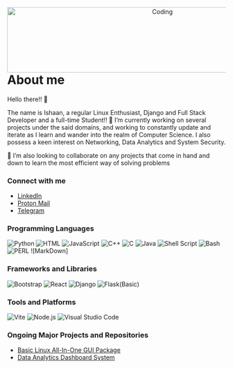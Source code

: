 <header>
<img align="right" alt="Coding" width="700" height="151" src="https://raw.githubusercontent.com/gist/vininjr/d29bb07bdadb41e4b0923bc8fa748b1a/raw/88f20c9d749d756be63f22b09f3c4ac570bc5101/programming.gif"> <br/><br/>
</header>
<br/>
<h1 align:center size: 45px>About me</h1>

Hello there!! 👋

<!--
**Sai-Ishaan/Sai-Ishaan** is a ✨ _special_ ✨ repository because its `README.md` (this file) appears on your GitHub profile.

Here are some ideas to get you started:

- 🔭 I’m currently working on ...
- 🌱 I’m currently learning ...
- 👯 I’m looking to collaborate on ...
- 🤔 I’m looking for help with ...
- 💬 Ask me about ...
- 📫 How to reach me: ...
- 😄 Pronouns: ...
- ⚡ Fun fact: ...
-->
The name is Ishaan, a regular Linux Enthusiast, Django and Full Stack Developer and a full-time Student!!
🔭 I’m currently working on several projects under the said domains, and working to constantly update and iterate as I learn and wander into the realm of Computer Science.
I also possess a keen interest on Networking, Data Analytics and System Security. 

👯 I’m also looking to collaborate on any projects that come in hand and down to learn the most efficient way of solving problems
<h3 align="left">Connect with me</h3>
<ul>
<p align="left">
<li><a img src="https://img.shields.io/badge/LinkedIn-0A66C2?style=for-the-badge&logo=linkedin&logoColor=white" href="https://www.linkedin.com/in/sai-ishaan-balaji-780285249?utm_source=share&utm_campaign=share_via&utm_content=profile&utm_medium=android_app"
>LinkedIn</a><br/></li>
 <li> <a img src="https://img.shields.io/badge/ProtonMail-8B89CC?style=for-the-badge&logo=protonmail&logoColor=white" href="www.DocDoom07@protonmail.com">Proton Mail</a>
</li>
<li><a img src="https://img.shields.io/badge/Telegram-2CA5E0?style=for-the-badge&logo=telegram&logoColor=white" href="https://t.me/SHIVA_SAI_GANESH">Telegram</a></li>
</p>
</ul>

### Programming Languages

![Python](https://img.shields.io/badge/Python-3776AB?style=for-the-badge&logo=python&logoColor=white)
![HTML](https://img.shields.io/badge/HTML5-E34F26?style=for-the-badge&logo=html5&logoColor=white)
![JavaScript](https://img.shields.io/badge/JavaScript-F7DF1E?style=for-the-badge&logo=javascript&logoColor=black)
![C++](https://img.shields.io/badge/C++-00599C?style=for-the-badge&logo=cplusplus&logoColor=white)
![C](https://img.shields.io/badge/C-00599C?style=for-the-badge&logo=c&logoColor=white)
![Java](https://img.shields.io/badge/Java-007396?style=for-the-badge&logo=java&logoColor=white)
![Shell Script](https://img.shields.io/badge/Shell_Script-121011?style=for-the-badge&logo=gnu-bash&logoColor=white)
![Bash](https://img.shields.io/badge/Bash-4EAA25?style=for-the-badge&logo=gnu-bash&logoColor=white)
![PERL](https://img.shields.io/badge/Perl-39457E?style=for-the-badge&logo=perl&logoColor=white)
![MarkDown]
### Frameworks and Libraries

![Bootstrap](https://img.shields.io/badge/Bootstrap-563D7C?style=for-the-badge&logo=bootstrap&logoColor=white)
![React](https://img.shields.io/badge/React-20232A?style=for-the-badge&logo=react&logoColor=61DAFB)
![Django](https://img.shields.io/badge/Django-092E20?style=for-the-badge&logo=django&logoColor=white)
![Flask(Basic)](https://img.shields.io/badge/Flask-000000?style=for-the-badge&logo=flask&logoColor=white)
### Tools and Platforms

![Vite](https://img.shields.io/badge/Vite-646CFF?style=for-the-badge&logo=vite&logoColor=white)
![Node.js](https://img.shields.io/badge/Node.js-339933?style=for-the-badge&logo=nodedotjs&logoColor=white)
![Visual Studio Code](https://img.shields.io/badge/Visual_Studio_Code-0078d7?style=for-the-badge&logo=visual%20studio%20code&logoColor=white)

### Ongoing Major Projects and Repositories
<ul>
<li><a href="https://github.com/users/Sai-Ishaan/projects/2">Basic Linux All-In-One GUI Package</a></li>
<li><a href="https://github.com/users/Sai-Ishaan/projects/1">Data Analytics Dashboard System</a></li>
</ul>
